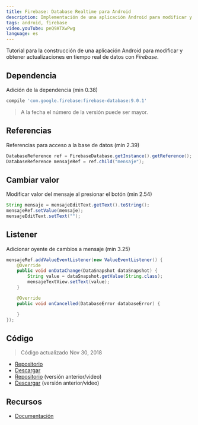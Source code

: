 ```yaml
---
title: Firebase: Database Realtime para Android
description: Implementación de una aplicación Android para modificar y obtener actualizaciones en tiempo real de datos con Firebase.
tags: android, firebase
video.youTube: peQ9ATXwPwg
language: es
---
```


Tutorial para la construcción de una aplicación Android para modificar y obtener actualizaciones en tiempo real de datos con _Firebase_.

## Dependencia

Adición de la dependencia (min 0.38)

```groovy
compile 'com.google.firebase:firebase-database:9.0.1'
```

> A la fecha el número de la versión puede ser mayor.

## Referencias

Referencias para acceso a la base de datos (min 2.39)

```java
DatabaseReference ref = FirebaseDatabase.getInstance().getReference();
DatabaseReference mensajeRef = ref.child("mensaje");
```

## Cambiar valor

Modificar valor del mensaje al presionar el botón (min 2.54)

```java
String mensaje = mensajeEditText.getText().toString();  
mensajeRef.setValue(mensaje);  
mensajeEditText.setText("");
```

## Listener

Adicionar oyente de cambios a mensaje (min 3.25)

```java
mensajeRef.addValueEventListener(new ValueEventListener() {  
    @Override
    public void onDataChange(DataSnapshot dataSnapshot) {
        String value = dataSnapshot.getValue(String.class);
        mensajeTextView.setText(value);
    }

    @Override
    public void onCancelled(DatabaseError databaseError) {

    }
});
```

## Código

> Código actualizado Nov 30, 2018

* [Repositorio](https://github.com/alvareztech/AndroidFirebaseRealtimeDatabaseSample)
* [Descargar](https://github.com/alvareztech/AndroidFirebaseRealtimeDatabaseSample/archive/master.zip)
* [Repositorio](https://github.com/alvareztech/AndroidFirebaseRealtimeDatabaseSample/tree/youtube) (versión anterior/video)
* [Descargar](https://github.com/alvareztech/AndroidFirebaseRealtimeDatabaseSample/archive/youtube.zip) (versión anterior/video)

## Recursos

* [Documentación](https://firebase.google.com/docs/database/android/start/)
